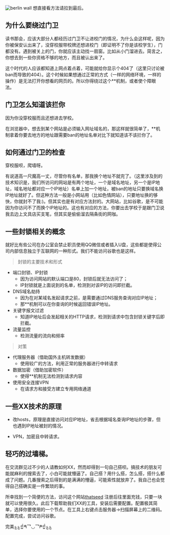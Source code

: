 ![berlin wall](https://user-gold-cdn.xitu.io/2019/5/19/16acf409b811afe5?w=960&h=545&f=jpeg&s=237414)
想直接看方法请拉到最后。
## 为什么要绕过门卫
读书那会，应该大部分人都经历过门卫不让进校门的情况，为什么会这样呢，因为你被保安认出来了，没穿校服带校牌还想进校门（即证明不了你是该校学生），门都没有。遇到被关上的门，你就应该主动找一扇窗。比如从小门溜进去。简言之，你想去到一些你资格不够的地方，而且被认出来了。

这个时代的人应该都知道上网点着点着，可能就给你显示个404了（这里只讨论被ban而导致的404）。这个时候如果想通过正常的方式（一样的网络环境，一样的操作）是无法打开你想看的网页的。所以你得绕过这个**机制，或者使个障眼法。
## 门卫怎么知道该拦你
因为你没穿校服而且还想进去学校。

在浏览器中，想去到某个网站是必须输入网址域名的，那这样就很简单了，**机制拿着你要去地方的地址跟需要ban的地址名单对比下就知道该不该拦你了。
## 如何通过门卫的检查
穿校服呗，爬墙呀。

有说道高一尺魔高一丈，尽管你有名单，那我换个地址不就完了。（这里涉及到的技术知识是，我们所访问的网站是有两个地址，一个是域名地址，另一个是IP地址，域名地址都对应一个IP地址）名单上加一个地址，被ban的地址只要换域名换IP地址就好了。但这种方法一般是小网站用（比如色情网站），只要地址换的够快，你就封不了我:)。但其实也是有对应方法封的。大网站，比如谷歌，是不可能因为你访问不了而换个IP地址的。这也有对应的方法，你要出去学校于是跟门卫说我去边上文具店买支笔，但其实是偷偷溜去隔条街的网咖。
## 一些封锁相关的概念
就好比有些公司在办公室会禁止职员使用QQ微信或者插入U盘，这些都是使得公司内部信息独立于互联网的一种形式。我们不能访问谷歌也是这样。
>封锁的主要技术和形式
- 端口封锁、IP封锁
    - 因为访问网站的默认端口是80，封锁后就无法访问了；
    - IP封锁就是上面说到的名单，检测到对该IP的访问即拦截。
- DNS域名劫持
    - 因为在对某域名发起请求之前，是需要通过DNS服务查询对应IP地址；
    - 那**机制可以在你查询的时候返回错误IP地址。
- 关键字报文过滤
    - 知道IP地址后会发起相关的HTTP请求，检测到请求中包含封锁关键字后即拦截。
- 流量监控
    - 检测流量的流向和频率

>对策

- 代理服务器（借助国外主机转发数据）
    - 使用较广的方法，利用正常的服务器进行中转请求
- 数据加密（借助加密软件）
    - 使得**机制无法检测到请求内容
- 使用安全连接VPN
    - 在请求方和接受方建立专用网络通道
## 一些XX技术的原理
- 改hosts，原理是直接访问对应IP地址，省去根据域名查询IP地址的步骤，但也遇到IP地址被封的情况。

- VPN，加密且中转请求。


## 轻巧的过墙梯。
在交流群见过不少的人请教如何XX，然而却得到一句自己搭呗。搞技术的朋友可能就麻利的搜索去了，小白可能就懵逼了。自己搭？用什么搭，怎么搭，搭什么都成了问题。几番搜索之后得到的是满满的懵逼，可能索性就放弃了。我自己也会觉得自己搭确实是一件繁琐的事。

所幸找到一个简便的方法，访问这个网站[thatseed](https://www.thatseed.org) 注册后往里面充钱，只要一块就可以使用很久。此后下载帮助我们XX的工具，安装后需要配置。配置极其简单，选择你要使用的一个节点。在工具上右键点击服务器→扫描屏幕上的二维码。配置完成，尝试访问谷歌。

完美؏؏☝ᖗ乛◡乛ᖘ☝؏؏